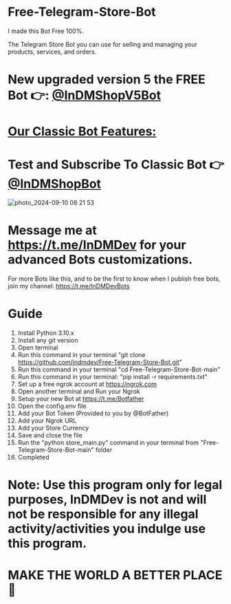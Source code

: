 # Free-Telegram-Store-Bot
I made this Bot Free 100%.

The Telegram Store Bot you can use for selling and managing your products, services, and orders.


# New upgraded version 5 the FREE Bot 👉: [@InDMShopV5Bot](https://t.me/inDMShopV5Bot)

# [Our Classic Bot Features:](https://github.com/indmdev/indmshopbot?tab=readme-ov-file#sellers-store-control-panel)

# Test and Subscribe To Classic Bot 👉 [@InDMShopBot](https://t.me/InDMShopBot)

![photo_2024-09-10 08 21 53](https://github.com/user-attachments/assets/3e5a2c25-3e6b-4b02-a975-2f671940e7f9)


# Message me at https://t.me/InDMDev for your advanced Bots customizations.


For more Bots like this, and to be the first to know when I publish free bots, join my channel: https://t.me/InDMDevBots


# Guide
1. Install Python 3.10.x
2. Install any git version
3. Open terminal
4. Run this command in your terminal "git clone https://github.com/indmdev/Free-Telegram-Store-Bot.git"
5. Run this command in your terminal "cd Free-Telegram-Store-Bot-main"
6. Run this command in your terminal: "pip install -r requirements.txt"
7. Set up a free ngrok account at https://ngrok.com
8. Open another terminal and Run your Ngrok
9. Setup your new Bot at https://t.me/Botfather
10. Open the config.env file
11. Add your Bot Token (Provided to you by @BotFather)
12. Add your Ngrok URL
13. Add your Store Currency
14. Save and close the file
16. Run the "python store_main.py" command in your terminal from "Free-Telegram-Store-Bot-main" folder
17. Completed


# Note: Use this program only for legal purposes, InDMDev is not and will not be responsible for any illegal activity/activities you indulge use this program.

# MAKE THE WORLD A BETTER PLACE 🙏

